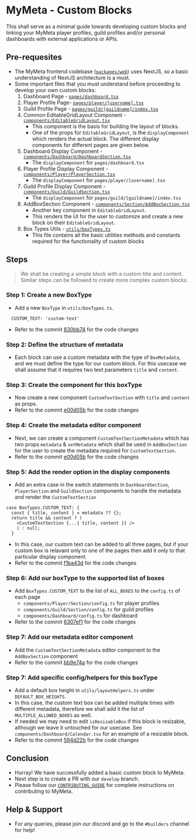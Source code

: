 # MyMeta - Custom Blocks

This shall serve as a minimal guide towards developing custom blocks and linking your MyMeta player profiles, guild profiles and/or personal dashboards with external applications or APIs.

## Pre-requesites

- The MyMeta frontend codebase ([`packages/web`](https://github.com/MetaFam/TheGame/blob/develop/packages/web)) uses NextJS, so a basic understanding of NextJS architecture is a must.
- Some important files that you must understand before proceeding to develop your own custom blocks:
  1. Dashboard Page - [`pages/dashboard.tsx`](https://github.com/MetaFam/TheGame/blob/develop/packages/web/pages/dashboard.tsx)
  2. Player Profile Page- [`pages/player/[username].tsx`](https://github.com/MetaFam/TheGame/blob/develop/packages/web/pages/player/[username.tsx])
  3. Guild Profile Page - [`pages/guild/[guildname]/index.tsx`](https://github.com/MetaFam/TheGame/blob/develop/packages/web/pages/guild/%5Bguildname%5D/index.tsx)
  4. Common EditableGridLayout Component - [`components/EditableGridLayout.tsx`](https://github.com/MetaFam/TheGame/blob/develop/packages/web/components/EditableGridLayout.tsx)
     - This component is the basis for building the layout of blocks.
     - One of the props for `EditableGridLayout`, is the `displayComponent` which renders the actual block. The different display components for different pages are given below.
  5. Dashboard Display Component - [`components/Dashboard/DashboardSection.tsx`](https://github.com/MetaFam/TheGame/blob/develop/packages/web/components/Dashboard/DashboardSection.tsx)
     - The `displayComponent` for `pages/dashboard.tsx`
  6. Player Profile Display Component - [`components/Player/PlayerSection.tsx`](https://github.com/MetaFam/TheGame/blob/develop/packages/web/components/Player/PlayerSection.tsx)
     - The `displayComponent` for `pages/player/[username].tsx`
  7. Guild Profile Display Component - [`components/Guild/GuildSection.tsx`](https://github.com/MetaFam/TheGame/blob/develop/packages/web/components/Guild/GuildSection.tsx)
     - The `displayComponent` for `pages/guild/[guildname]/index.tsx`
  8. AddBoxSection Component - [`components/Section/AddBoxSection.tsx`](https://github.com/MetaFam/TheGame/blob/develop/packages/web/components/Section/AddBoxSection.tsx)
     - Another key component in `EditableGridLayout`.
     - This renders the UI for the user to customize and create a new block on their `EditableGridLayout`.
  9. Box Types Utils - [`utils/boxTypes.ts`](https://github.com/MetaFam/TheGame/blob/develop/packages/web/utils/boxTypes.ts)
     - This file contains all the basic utilities methods and constants required for the functionality of custom blocks

## Steps

> We shall be creating a simple block with a custom title and content. Similar steps can be followed to create more complex custom blocks.

### Step 1: Create a new BoxType

- Add a new `BoxType` in `utils/boxTypes.ts`.

```
  CUSTOM_TEXT: 'custom-text'
```

- Refer to the commit [830bb74](https://github.com/MetaFam/TheGame/commit/830bb7423be0d1f9af7d871d50e41ec9d3695d37) for the code changes

### Step 2: Define the structure of metadata

- Each block can use a custom metadata with the type of `BoxMetadata`, and we must define the type for our custom block. For this usecase we shall assume that it requires two text parameters `title` and `content`.

### Step 3: Create the component for this boxType

- Now create a new component `CustomTextSection` with `title` and `content` as props.
- Refer to the commit [e00d05b](https://github.com/MetaFam/TheGame/commit/e00d05be92bbebbd24743143386d41a581384901) for the code changes

### Step 4: Create the metadata editor component

- Next, we can create a component `CustomTextSectionMetadata` which has two props `metadata` & `setMetadata` which shall be used in `AddBoxSection` for the user to create the metadata required for `CustomTextSection`.
- Refer to the commit [e00d05b](https://github.com/MetaFam/TheGame/commit/e00d05be92bbebbd24743143386d41a581384901) for the code changes

### Step 5: Add the render option in the display components

- Add an extra case in the switch statements in `DashboardSection`, `PlayerSection` and `GuildSection` components to handle the metadata and render the `CustomTextSection`

```
case BoxTypes.CUSTOM_TEXT: {
  const { title, content } = metadata ?? {};
  return title && content ? (
    <CustomTextSection {...{ title, content }} />
    ) : null;
  }
```

- In this case, our custom text can be added to all three pages, but if your custom box is relavant only to one of the pages then add it only to that particular display component.
- Refer to the commit [f1ba43d](https://github.com/MetaFam/TheGame/commit/f1ba43dd29195d4032a2c34cd668e2ba7c38d275) for the code changes

### Step 6: Add our boxType to the supported list of boxes

- Add `BoxTypes.CUSTOM_TEXT` to the list of `ALL_BOXES` to the `config.ts` of each page
  - `components/Player/Section/config.ts` for player profiles
  - `components/Guild/Section/config.ts` for guild profiles
  - `components/Dashboard/config.ts` for dashboard
- Refer to the commit [6307ef1](https://github.com/MetaFam/TheGame/commit/6307ef135805a73f0380c172ec3d276ef561f23f) for the code changes

### Step 7: Add our metadata editor component

- Add the `CustomTextSectionMetadata` editor component to the `AddBoxSection` component
- Refer to the commit [bb9e74a](https://github.com/MetaFam/TheGame/commit/bb9e74afc78e0f29078a10635d53632a6cccc47f) for the code changes

### Step 7: Add specific config/helpers for this boxType

- Add a default box height in `utils/layoutHelpers.ts` under `DEFAULT_BOX_HEIGHTS`.
- In this case, the custom text box can be added multiple times with different metadata, therefore we shall add it the list of `MULTIPLE_ALLOWED_BOXES` as well.
- If needed we may need to edit `isResizableBox` if this block is resizable, although we leave it untouched for our usecase. See `components/Dashboard/Calendar.tsx` for an example of a resizable block.
- Refer to the commit [594d22b](https://github.com/MetaFam/TheGame/commit/594d22baf7a9fc3a6d2415e5d74040db7bc5b89e) for the code changes

## Conclusion

- Hurray! We have successfully added a basic custom block to MyMeta.
- Next step is to create a PR with our `develop` branch.
- Please follow our [`CONTRIBUTING_GUIDE`](https://github.com/MetaFam/TheGame/blob/develop/guides/CONTRIBUTING.md) for complete instructions on contributing to MyMeta.

## Help & Support

- For any queries, please join our discord and go to the `#builders` channel for help!
